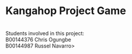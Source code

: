 # Kangahop Project Game
<br />
Students involved in this project: <br />
 B00144376 Chris Ogungbe <br />
 B00144987 Russel Navarro>
 
